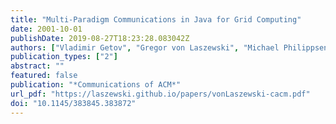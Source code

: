 ```yaml
---
title: "Multi-Paradigm Communications in Java for Grid Computing"
date: 2001-10-01
publishDate: 2019-08-27T18:23:28.083042Z
authors: ["Vladimir Getov", "Gregor von Laszewski", "Michael Philippsen", "Ian Foster"]
publication_types: ["2"]
abstract: ""
featured: false
publication: "*Communications of ACM*"
url_pdf: "https://laszewski.github.io/papers/vonLaszewski-cacm.pdf"
doi: "10.1145/383845.383872"
---
```



